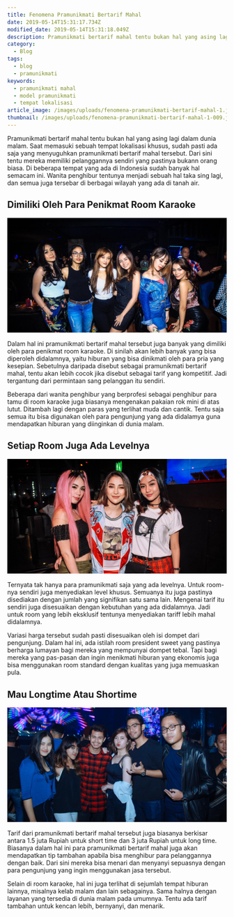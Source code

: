 ```yaml
---
title: Fenomena Pramunikmati Bertarif Mahal
date: 2019-05-14T15:31:17.734Z
modified_date: 2019-05-14T15:31:18.049Z
description: Pramunikmati bertarif mahal tentu bukan hal yang asing lagi dalam dunia malam. Saat memasuki sebuah tempat lokalisasi khusus.
category:
  - Blog
tags:
  - blog
  - pramunikmati
keywords:
  - pramunikmati mahal
  - model pramunikmati
  - tempat lokalisasi 
article_image: /images/uploads/fenomena-pramunikmati-bertarif-mahal-1.jpg
thumbnail: /images/uploads/fenomena-pramunikmati-bertarif-mahal-1-009.jpg
---
```

Pramunikmati bertarif mahal tentu bukan hal yang asing lagi dalam dunia malam. Saat memasuki sebuah tempat lokalisasi khusus, sudah pasti ada saja yang menyuguhkan pramunikmati bertarif mahal tersebut. Dari sini tentu mereka memiliki pelanggannya sendiri yang pastinya bukann orang biasa. Di beberapa tempat yang ada di Indonesia sudah banyak hal semacam ini. Wanita penghibur tentunya menjadi sebuah hal taka sing lagi, dan semua juga tersebar di berbagai wilayah yang ada di tanah air.



## Dimiliki Oleh Para Penikmat Room Karaoke

![Fenomena Pramunikmati Bertarif Mahal](/images/uploads/fenomena-pramunikmati-bertarif-mahal-1.jpg)

Dalam hal ini pramunikmati bertarif mahal tersebut juga banyak yang dimiliki oleh para penikmat room karaoke. Di sinilah akan lebih banyak yang bisa diperoleh didalamnya, yaitu hiburan yang bisa dinikmati oleh para pria yang kesepian. Sebetulnya daripada disebut sebagai pramunikmati bertarif mahal, tentu akan lebih cocok jika disebut sebagai tarif yang kompetitif. Jadi tergantung dari permintaan sang pelanggan itu sendiri.

Beberapa dari wanita penghibur yang berprofesi sebagai penghibur para tamu di room karaoke juga biasanya mengenakan pakaian rok mini di atas lutut. Ditambah lagi dengan paras yang terlihat muda dan cantik. Tentu saja semua itu bisa digunakan oleh para pengunjung yang ada didalamya guna mendapatkan hiburan yang diinginkan di dunia malam.



## Setiap Room Juga Ada Levelnya

![Fenomena Pramunikmati Bertarif Mahal](/images/uploads/fenomena-pramunikmati-bertarif-mahal-3.jpg)

Ternyata tak hanya para pramunikmati saja yang ada levelnya. Untuk room-nya sendiri juga menyediakan level khusus. Semuanya itu juga pastinya disediakan dengan jumlah yang signifikan satu sama lain. Mengenai tarif itu sendiri juga disesuaikan dengan kebutuhan yang ada didalamnya. Jadi untuk room yang lebih eksklusif tentunya menyediakan tariff lebih mahal didalamnya.

Variasi harga tersebut sudah pasti disesuaikan oleh isi dompet dari pengunjung. Dalam hal ini, ada istilah room president sweet yang pastinya berharga lumayan bagi mereka yang mempunyai dompet tebal. Tapi bagi mereka yang pas-pasan dan ingin menikmati hiburan yang ekonomis juga bisa menggunakan room standard dengan kualitas yang juga memuaskan pula.



## Mau Longtime Atau Shortime

![Fenomena Pramunikmati Bertarif Mahal](/images/uploads/fenomena-pramunikmati-bertarif-mahal-2.jpg)

Tarif dari pramunikmati bertarif mahal tersebut juga biasanya berkisar antara 1.5 juta Rupiah untuk short time dan 3 juta Rupiah untuk long time. Biasanya dalam hal ini para pramunikmati bertarif mahal juga akan mendapatkan tip tambahan apabila bisa menghibur para pelanggannya dengan baik. Dari sini mereka bisa menari dan menyanyi sepuasnya dengan para pengunjung yang ingin menggunakan jasa tersebut.

Selain di room karaoke, hal ini juga terlihat di sejumlah tempat hiburan lainnya, misalnya kelab malam dan lain sebagainya. Sama halnya dengan layanan yang tersedia di dunia malam pada umumnya. Tentu ada tarif tambahan untuk kencan lebih, bernyanyi, dan menarik.
